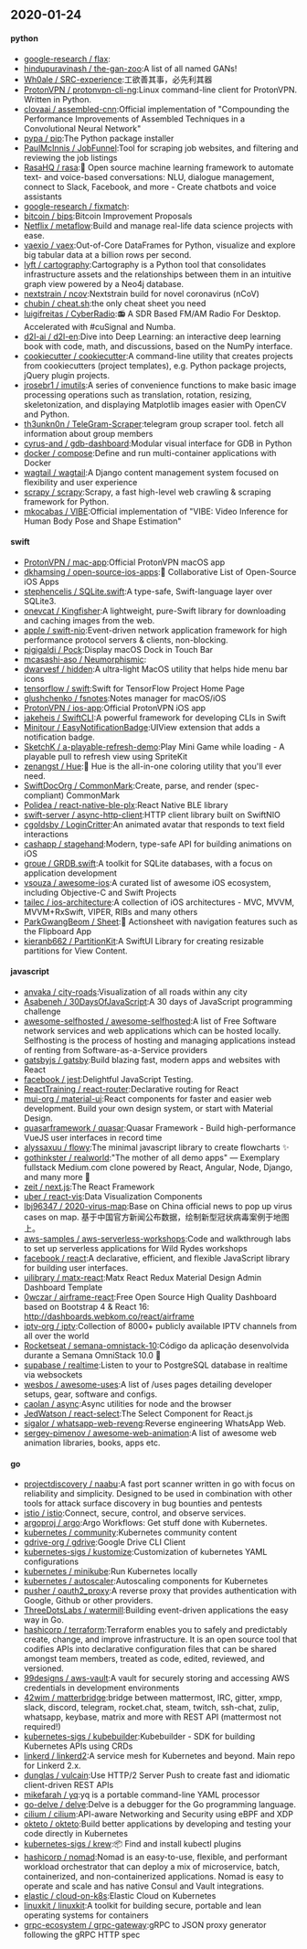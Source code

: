 ## 2020-01-24

#### python
* [google-research / flax](https://github.com/google-research/flax):
* [hindupuravinash / the-gan-zoo](https://github.com/hindupuravinash/the-gan-zoo):A list of all named GANs!
* [Wh0ale / SRC-experience](https://github.com/Wh0ale/SRC-experience):工欲善其事，必先利其器
* [ProtonVPN / protonvpn-cli-ng](https://github.com/ProtonVPN/protonvpn-cli-ng):Linux command-line client for ProtonVPN. Written in Python.
* [clovaai / assembled-cnn](https://github.com/clovaai/assembled-cnn):Official implementation of "Compounding the Performance Improvements of Assembled Techniques in a Convolutional Neural Network"
* [pypa / pip](https://github.com/pypa/pip):The Python package installer
* [PaulMcInnis / JobFunnel](https://github.com/PaulMcInnis/JobFunnel):Tool for scraping job websites, and filtering and reviewing the job listings
* [RasaHQ / rasa](https://github.com/RasaHQ/rasa):💬
Open source machine learning framework to automate text- and voice-based conversations: NLU, dialogue management, connect to Slack, Facebook, and more - Create chatbots and voice assistants
* [google-research / fixmatch](https://github.com/google-research/fixmatch):
* [bitcoin / bips](https://github.com/bitcoin/bips):Bitcoin Improvement Proposals
* [Netflix / metaflow](https://github.com/Netflix/metaflow):Build and manage real-life data science projects with ease.
* [vaexio / vaex](https://github.com/vaexio/vaex):Out-of-Core DataFrames for Python, visualize and explore big tabular data at a billion rows per second.
* [lyft / cartography](https://github.com/lyft/cartography):Cartography is a Python tool that consolidates infrastructure assets and the relationships between them in an intuitive graph view powered by a Neo4j database.
* [nextstrain / ncov](https://github.com/nextstrain/ncov):Nextstrain build for novel coronavirus (nCoV)
* [chubin / cheat.sh](https://github.com/chubin/cheat.sh):the only cheat sheet you need
* [luigifreitas / CyberRadio](https://github.com/luigifreitas/CyberRadio):📻
A SDR Based FM/AM Radio For Desktop. Accelerated with #cuSignal and Numba.
* [d2l-ai / d2l-en](https://github.com/d2l-ai/d2l-en):Dive into Deep Learning: an interactive deep learning book with code, math, and discussions, based on the NumPy interface.
* [cookiecutter / cookiecutter](https://github.com/cookiecutter/cookiecutter):A command-line utility that creates projects from cookiecutters (project templates), e.g. Python package projects, jQuery plugin projects.
* [jrosebr1 / imutils](https://github.com/jrosebr1/imutils):A series of convenience functions to make basic image processing operations such as translation, rotation, resizing, skeletonization, and displaying Matplotlib images easier with OpenCV and Python.
* [th3unkn0n / TeleGram-Scraper](https://github.com/th3unkn0n/TeleGram-Scraper):telegram group scraper tool. fetch all information about group members
* [cyrus-and / gdb-dashboard](https://github.com/cyrus-and/gdb-dashboard):Modular visual interface for GDB in Python
* [docker / compose](https://github.com/docker/compose):Define and run multi-container applications with Docker
* [wagtail / wagtail](https://github.com/wagtail/wagtail):A Django content management system focused on flexibility and user experience
* [scrapy / scrapy](https://github.com/scrapy/scrapy):Scrapy, a fast high-level web crawling & scraping framework for Python.
* [mkocabas / VIBE](https://github.com/mkocabas/VIBE):Official implementation of "VIBE: Video Inference for Human Body Pose and Shape Estimation"

#### swift
* [ProtonVPN / mac-app](https://github.com/ProtonVPN/mac-app):Official ProtonVPN macOS app
* [dkhamsing / open-source-ios-apps](https://github.com/dkhamsing/open-source-ios-apps):📱
Collaborative List of Open-Source iOS Apps
* [stephencelis / SQLite.swift](https://github.com/stephencelis/SQLite.swift):A type-safe, Swift-language layer over SQLite3.
* [onevcat / Kingfisher](https://github.com/onevcat/Kingfisher):A lightweight, pure-Swift library for downloading and caching images from the web.
* [apple / swift-nio](https://github.com/apple/swift-nio):Event-driven network application framework for high performance protocol servers & clients, non-blocking.
* [pigigaldi / Pock](https://github.com/pigigaldi/Pock):Display macOS Dock in Touch Bar
* [mcasashi-aso / Neumorphismic](https://github.com/mcasashi-aso/Neumorphismic):
* [dwarvesf / hidden](https://github.com/dwarvesf/hidden):A ultra-light MacOS utility that helps hide menu bar icons
* [tensorflow / swift](https://github.com/tensorflow/swift):Swift for TensorFlow Project Home Page
* [glushchenko / fsnotes](https://github.com/glushchenko/fsnotes):Notes manager for macOS/iOS
* [ProtonVPN / ios-app](https://github.com/ProtonVPN/ios-app):Official ProtonVPN iOS app
* [jakeheis / SwiftCLI](https://github.com/jakeheis/SwiftCLI):A powerful framework for developing CLIs in Swift
* [Minitour / EasyNotificationBadge](https://github.com/Minitour/EasyNotificationBadge):UIView extension that adds a notification badge.
* [SketchK / a-playable-refresh-demo](https://github.com/SketchK/a-playable-refresh-demo):Play Mini Game while loading - A playable pull to refresh view using SpriteKit
* [zenangst / Hue](https://github.com/zenangst/Hue):🎨
Hue is the all-in-one coloring utility that you'll ever need.
* [SwiftDocOrg / CommonMark](https://github.com/SwiftDocOrg/CommonMark):Create, parse, and render (spec-compliant) CommonMark
* [Polidea / react-native-ble-plx](https://github.com/Polidea/react-native-ble-plx):React Native BLE library
* [swift-server / async-http-client](https://github.com/swift-server/async-http-client):HTTP client library built on SwiftNIO
* [cgoldsby / LoginCritter](https://github.com/cgoldsby/LoginCritter):An animated avatar that responds to text field interactions
* [cashapp / stagehand](https://github.com/cashapp/stagehand):Modern, type-safe API for building animations on iOS
* [groue / GRDB.swift](https://github.com/groue/GRDB.swift):A toolkit for SQLite databases, with a focus on application development
* [vsouza / awesome-ios](https://github.com/vsouza/awesome-ios):A curated list of awesome iOS ecosystem, including Objective-C and Swift Projects
* [tailec / ios-architecture](https://github.com/tailec/ios-architecture):A collection of iOS architectures - MVC, MVVM, MVVM+RxSwift, VIPER, RIBs and many others
* [ParkGwangBeom / Sheet](https://github.com/ParkGwangBeom/Sheet):📑
Actionsheet with navigation features such as the Flipboard App
* [kieranb662 / PartitionKit](https://github.com/kieranb662/PartitionKit):A SwiftUI Library for creating resizable partitions for View Content.

#### javascript
* [anvaka / city-roads](https://github.com/anvaka/city-roads):Visualization of all roads within any city
* [Asabeneh / 30DaysOfJavaScript](https://github.com/Asabeneh/30DaysOfJavaScript):A 30 days of JavaScript programming challenge
* [awesome-selfhosted / awesome-selfhosted](https://github.com/awesome-selfhosted/awesome-selfhosted):A list of Free Software network services and web applications which can be hosted locally. Selfhosting is the process of hosting and managing applications instead of renting from Software-as-a-Service providers
* [gatsbyjs / gatsby](https://github.com/gatsbyjs/gatsby):Build blazing fast, modern apps and websites with React
* [facebook / jest](https://github.com/facebook/jest):Delightful JavaScript Testing.
* [ReactTraining / react-router](https://github.com/ReactTraining/react-router):Declarative routing for React
* [mui-org / material-ui](https://github.com/mui-org/material-ui):React components for faster and easier web development. Build your own design system, or start with Material Design.
* [quasarframework / quasar](https://github.com/quasarframework/quasar):Quasar Framework - Build high-performance VueJS user interfaces in record time
* [alyssaxuu / flowy](https://github.com/alyssaxuu/flowy):The minimal javascript library to create flowcharts
✨
* [gothinkster / realworld](https://github.com/gothinkster/realworld):"The mother of all demo apps" — Exemplary fullstack Medium.com clone powered by React, Angular, Node, Django, and many more
🏅
* [zeit / next.js](https://github.com/zeit/next.js):The React Framework
* [uber / react-vis](https://github.com/uber/react-vis):Data Visualization Components
* [lbj96347 / 2020-virus-map](https://github.com/lbj96347/2020-virus-map):Base on China official news to pop up virus cases on map. 基于中国官方新闻公布数据，绘制新型冠状病毒案例于地图上。
* [aws-samples / aws-serverless-workshops](https://github.com/aws-samples/aws-serverless-workshops):Code and walkthrough labs to set up serverless applications for Wild Rydes workshops
* [facebook / react](https://github.com/facebook/react):A declarative, efficient, and flexible JavaScript library for building user interfaces.
* [uilibrary / matx-react](https://github.com/uilibrary/matx-react):Matx React Redux Material Design Admin Dashboard Template
* [0wczar / airframe-react](https://github.com/0wczar/airframe-react):Free Open Source High Quality Dashboard based on Bootstrap 4 & React 16: http://dashboards.webkom.co/react/airframe
* [iptv-org / iptv](https://github.com/iptv-org/iptv):Collection of 8000+ publicly available IPTV channels from all over the world
* [Rocketseat / semana-omnistack-10](https://github.com/Rocketseat/semana-omnistack-10):Código da aplicação desenvolvida durante a Semana OmniStack 10.0
🚀
* [supabase / realtime](https://github.com/supabase/realtime):Listen to your to PostgreSQL database in realtime via websockets
* [wesbos / awesome-uses](https://github.com/wesbos/awesome-uses):A list of /uses pages detailing developer setups, gear, software and configs.
* [caolan / async](https://github.com/caolan/async):Async utilities for node and the browser
* [JedWatson / react-select](https://github.com/JedWatson/react-select):The Select Component for React.js
* [sigalor / whatsapp-web-reveng](https://github.com/sigalor/whatsapp-web-reveng):Reverse engineering WhatsApp Web.
* [sergey-pimenov / awesome-web-animation](https://github.com/sergey-pimenov/awesome-web-animation):A list of awesome web animation libraries, books, apps etc.

#### go
* [projectdiscovery / naabu](https://github.com/projectdiscovery/naabu):A fast port scanner written in go with focus on reliability and simplicity. Designed to be used in combination with other tools for attack surface discovery in bug bounties and pentests
* [istio / istio](https://github.com/istio/istio):Connect, secure, control, and observe services.
* [argoproj / argo](https://github.com/argoproj/argo):Argo Workflows: Get stuff done with Kubernetes.
* [kubernetes / community](https://github.com/kubernetes/community):Kubernetes community content
* [gdrive-org / gdrive](https://github.com/gdrive-org/gdrive):Google Drive CLI Client
* [kubernetes-sigs / kustomize](https://github.com/kubernetes-sigs/kustomize):Customization of kubernetes YAML configurations
* [kubernetes / minikube](https://github.com/kubernetes/minikube):Run Kubernetes locally
* [kubernetes / autoscaler](https://github.com/kubernetes/autoscaler):Autoscaling components for Kubernetes
* [pusher / oauth2_proxy](https://github.com/pusher/oauth2_proxy):A reverse proxy that provides authentication with Google, Github or other providers.
* [ThreeDotsLabs / watermill](https://github.com/ThreeDotsLabs/watermill):Building event-driven applications the easy way in Go.
* [hashicorp / terraform](https://github.com/hashicorp/terraform):Terraform enables you to safely and predictably create, change, and improve infrastructure. It is an open source tool that codifies APIs into declarative configuration files that can be shared amongst team members, treated as code, edited, reviewed, and versioned.
* [99designs / aws-vault](https://github.com/99designs/aws-vault):A vault for securely storing and accessing AWS credentials in development environments
* [42wim / matterbridge](https://github.com/42wim/matterbridge):bridge between mattermost, IRC, gitter, xmpp, slack, discord, telegram, rocket.chat, steam, twitch, ssh-chat, zulip, whatsapp, keybase, matrix and more with REST API (mattermost not required!)
* [kubernetes-sigs / kubebuilder](https://github.com/kubernetes-sigs/kubebuilder):Kubebuilder - SDK for building Kubernetes APIs using CRDs
* [linkerd / linkerd2](https://github.com/linkerd/linkerd2):A service mesh for Kubernetes and beyond. Main repo for Linkerd 2.x.
* [dunglas / vulcain](https://github.com/dunglas/vulcain):Use HTTP/2 Server Push to create fast and idiomatic client-driven REST APIs
* [mikefarah / yq](https://github.com/mikefarah/yq):yq is a portable command-line YAML processor
* [go-delve / delve](https://github.com/go-delve/delve):Delve is a debugger for the Go programming language.
* [cilium / cilium](https://github.com/cilium/cilium):API-aware Networking and Security using eBPF and XDP
* [okteto / okteto](https://github.com/okteto/okteto):Build better applications by developing and testing your code directly in Kubernetes
* [kubernetes-sigs / krew](https://github.com/kubernetes-sigs/krew):📦
Find and install kubectl plugins
* [hashicorp / nomad](https://github.com/hashicorp/nomad):Nomad is an easy-to-use, flexible, and performant workload orchestrator that can deploy a mix of microservice, batch, containerized, and non-containerized applications. Nomad is easy to operate and scale and has native Consul and Vault integrations.
* [elastic / cloud-on-k8s](https://github.com/elastic/cloud-on-k8s):Elastic Cloud on Kubernetes
* [linuxkit / linuxkit](https://github.com/linuxkit/linuxkit):A toolkit for building secure, portable and lean operating systems for containers
* [grpc-ecosystem / grpc-gateway](https://github.com/grpc-ecosystem/grpc-gateway):gRPC to JSON proxy generator following the gRPC HTTP spec
